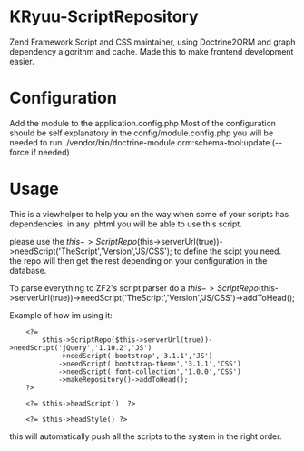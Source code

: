 KRyuu-ScriptRepository
======================

Zend Framework Script and CSS maintainer, using Doctrine2ORM and graph dependency algorithm and cache. Made this to make frontend development easier.

Configuration
======================

Add the module to the application.config.php
Most of the configuration should be self explanatory in the config/module.config.php
you will be needed to run ./vendor/bin/doctrine-module orm:schema-tool:update (--force if needed)

Usage
======================

This is a viewhelper to help you on the way when some of your scripts has dependencies.
in any .phtml you will be able to use this script.

please use the $this->ScriptRepo($this->serverUrl(true))->needScript('TheScript','Version','JS/CSS'); to define the scipt you need. the repo will then get the rest depending on your configuration in the database.

To parse everything to ZF2's script parser do a $this->ScriptRepo($this->serverUrl(true))->needScript('TheScript','Version','JS/CSS')->addToHead();

Example of how im using it:

        <?= 
            $this->ScriptRepo($this->serverUrl(true))->needScript('jQuery','1.10.2','JS')
                ->needScript('bootstrap','3.1.1','JS')
                ->needScript('bootstrap-theme','3.1.1','CSS')
                ->needScript('font-collection','1.0.0','CSS')
                ->makeRepository()->addToHead(); 
        ?>

        <?= $this->headScript()  ?>	
        
        <?= $this->headStyle() ?>  

this will automatically push all the scripts to the system in the right order.
